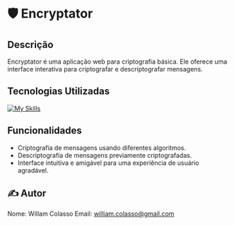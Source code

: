 # 🛡️ Encryptator

## Descrição
Encryptator é uma aplicação web para criptografia básica. Ele oferece uma interface interativa para criptografar e descriptografar mensagens.

## Tecnologias Utilizadas
[![My Skills](https://skillicons.dev/icons?i=html,css,js&theme=dark)](https://skillicons.dev)

## Funcionalidades
- Criptografia de mensagens usando diferentes algoritmos.
- Descriptografia de mensagens previamente criptografadas.
- Interface intuitiva e amigável para uma experiência de usuário agradável.

## ✍️ Autor
Nome: Willam Colasso
Email: william.colasso@gmail.com
